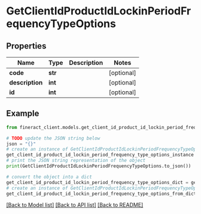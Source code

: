 # GetClientIdProductIdLockinPeriodFrequencyTypeOptions


## Properties

Name | Type | Description | Notes
------------ | ------------- | ------------- | -------------
**code** | **str** |  | [optional] 
**description** | **int** |  | [optional] 
**id** | **int** |  | [optional] 

## Example

```python
from fineract_client.models.get_client_id_product_id_lockin_period_frequency_type_options import GetClientIdProductIdLockinPeriodFrequencyTypeOptions

# TODO update the JSON string below
json = "{}"
# create an instance of GetClientIdProductIdLockinPeriodFrequencyTypeOptions from a JSON string
get_client_id_product_id_lockin_period_frequency_type_options_instance = GetClientIdProductIdLockinPeriodFrequencyTypeOptions.from_json(json)
# print the JSON string representation of the object
print(GetClientIdProductIdLockinPeriodFrequencyTypeOptions.to_json())

# convert the object into a dict
get_client_id_product_id_lockin_period_frequency_type_options_dict = get_client_id_product_id_lockin_period_frequency_type_options_instance.to_dict()
# create an instance of GetClientIdProductIdLockinPeriodFrequencyTypeOptions from a dict
get_client_id_product_id_lockin_period_frequency_type_options_from_dict = GetClientIdProductIdLockinPeriodFrequencyTypeOptions.from_dict(get_client_id_product_id_lockin_period_frequency_type_options_dict)
```
[[Back to Model list]](../README.md#documentation-for-models) [[Back to API list]](../README.md#documentation-for-api-endpoints) [[Back to README]](../README.md)


